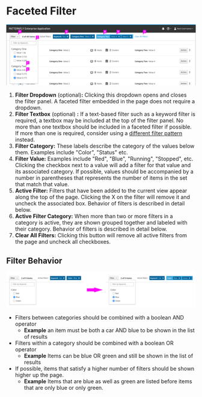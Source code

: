# Faceted Filter

![Title of image](img/faceted-filter-callout-01.png)

1. **Filter Dropdown** (optional)**:** Clicking this dropdown opens and closes the filter panel. A faceted filter embedded in the page does not require a dropdown.
1. **Filter Textbox** (optional) **:** If a text-based filter such as a keyword filter is required, a textbox may be included at the top of the filter panel. No more than one textbox should be included in a faceted filter if possible. If more than one is required, consider using a [different filter pattern](http://www.patternfly.org/pattern-library/forms-and-controls/filter/) instead.
1. **Filter Category:** These labels describe the category of the values below them. Examples include "Color", "Status" etc.
1. **Filter Value:** Examples include "Red", "Blue", "Running", "Stopped", etc. Clicking the checkbox next to a value will add a filter for that value and its associated category. If possible, values should be accompanied by a number in parentheses that represents the number of items in the set that match that value.
1. **Active Filter:** Filters that have been added to the current view appear along the top of the page. Clicking the X on the filter will remove it and uncheck the associated box. Behavior of filters is described in detail below.
1. **Active Filter Category:** When more than two or more filters in a category is active, they are shown grouped together and labeled with their category. Behavior of filters is described in detail below.
1. **Clear All Filters:** Clicking this button will remove all active filters from the page and uncheck all checkboxes.

## Filter Behavior
![Title of image](img/faceted-filter-callout-02.png)
- Filters between categories should be combined with a boolean AND operator
  - **Example** an item must be both a car AND blue to be shown in the list of results
- Filters within a category should be combined with a boolean OR operator
  - **Example** Items can be blue OR green and still be shown in the list of results
- If possible, items that satisfy a higher number of filters should be shown higher up the page.
  - **Example** Items that are blue as well as green are listed before items that are only blue or only green.
